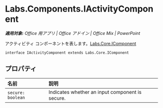 ﻿
# Labs.Components.IActivityComponent

 _**適用対象:** Office 用アプリ | Office アドイン | Office Mix | PowerPoint_

アクティビティ コンポーネントを表します。[Labs.Core.IComponent](../../reference/office-mix/labs.core.icomponent.md)

```
interface IActivityComponent extends Labs.Core.IComponent
```


## プロパティ


|名前|説明|
|:-----|:-----|
| `secure: boolean`|Indicates whether an input component is secure.|
